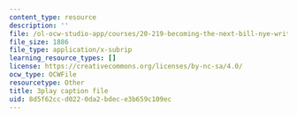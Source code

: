 ```yaml
---
content_type: resource
description: ''
file: /ol-ocw-studio-app/courses/20-219-becoming-the-next-bill-nye-writing-and-hosting-the-educational-show-january-iap-2015/8d5f62ccd0220da2bdece3b659c109ec_gfMHRcpwQAY.srt
file_size: 1886
file_type: application/x-subrip
learning_resource_types: []
license: https://creativecommons.org/licenses/by-nc-sa/4.0/
ocw_type: OCWFile
resourcetype: Other
title: 3play caption file
uid: 8d5f62cc-d022-0da2-bdec-e3b659c109ec
---
```

